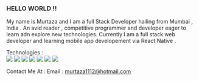 ### HELLO WORLD !!

My name is Murtaza and I am a full Stack Developer hailing from Mumbai , India . An avid reader , competitive programmer and developer eager to learn adn explore new technologies. Currently I am a  full stack web developer and learning mobile app developement via React Native .

Technologies :  
![](https://img.shields.io/badge/CODE-C++-informational?style=for-the-badge&logo=appveyor)
![](https://img.shields.io/badge/CODE-JAVASCRIPT-informational?style=for-the-badge&logo=appveyor)
![](https://img.shields.io/badge/CODE-HTML-informational?style=for-the-badge&logo=appveyor)
![](https://img.shields.io/badge/CODE-CSS-informational?style=for-the-badge&logo=appveyor)
![](https://img.shields.io/badge/CODE-REACT-informational?style=for-the-badge&logo=appveyor)
![](https://img.shields.io/badge/CODE-NODE-informational?style=for-the-badge&logo=appveyor)
![](https://img.shields.io/badge/CODE-RUBY-informational?style=for-the-badge&logo=appveyor)

Contact Me At : 
Email : murtaza1112@hotmail.com

<!--
**murtaza1112/murtaza1112** is a ✨ _special_ ✨ repository because its `README.md` (this file) appears on your GitHub profile.

Here are some ideas to get you started:

- 🔭 I’m currently working on ...
- 🌱 I’m currently learning ...
- 👯 I’m looking to collaborate on ...
- 🤔 I’m looking for help with ...
- 💬 Ask me about ...
- 📫 How to reach me: ...
- 😄 Pronouns: ...
- ⚡ Fun fact: ...
-->
